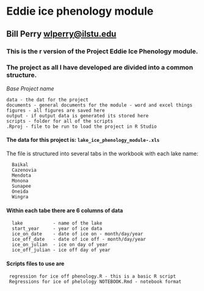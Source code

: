 # Eddie ice phenology module
## Bill Perry wlperry@ilstu.edu   
   
### This is the r version of the Project Eddie Ice Phenology module.    
   
### The project as all I have developed are divided into a common structure.    
*Base Project name*          

    data - the dat for the project    
    documents - general documents for the module - word and excel things
    figures - all figures are saved here    
    output - if output data is generated its stored here    
    scripts - folder for all of the scripts    
    .Rproj - file to be run to load the project in R Studio     
    
#### The data for this project is: `lake_ice_phenology_module-.xls`    
The file is structured into several tabs in the workbook with each lake name:  

      Baikal   
      Cazenovia       
      Mendota   
      Monona   
      Sunapee   
      Oneida    
      Wingra     

#### Within each tabe there are 6 columns of data
      lake           - name of the lake	   
      start_year     - year of ice data	   
      ice_on_date    - date of ice on - month/day/year   
      ice_off_date	 - date of ice off - month/day/year   
      ice_on_julian	 - ice on day of year
      ice_off_julian - ice off day of year    	   
      
#### Scripts files to use are 
     regression for ice off phenology.R - this is a basic R script    
     Regressions for ice of phelology NOTEBOOK.Rmd - notebook format